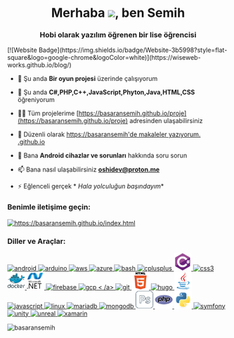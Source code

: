 <h1 align="center">Merhaba <img src="https://media.giphy.com/media/hvRJCLFzcasrR4ia7z/giphy.gif" width="25px">, ben Semih</h1>
<h3 align="center">Hobi olarak yazılım öğrenen bir lise öğrencisi</h3>
[![Website Badge](https://img.shields.io/badge/Website-3b5998?style=flat-square&logo=google-chrome&logoColor=white)](https://wiseweb-works.github.io/blog/)


- 🔭 Şu anda **Bir oyun projesi** üzerinde çalışıyorum

- 🌱 Şu anda **C#,PHP,C++,JavaScript,Phyton,Java,HTML,CSS** öğreniyorum

- 👨‍💻 Tüm projelerime [https://basaransemih.github.io/proje](https://basaransemih.github.io/proje) adresinden ulaşabilirsiniz

- 📝 Düzenli olarak [https://basaransemih'de makaleler yazıyorum. .github.io](https://basaransemih.github.io)

- 💬 Bana **Android cihazlar ve sorunları** hakkında soru sorun

- 📫 Bana nasıl ulaşabilirsiniz **oshidev@proton.me**

- ⚡ Eğlenceli gerçek * *Hala yolculuğun başındayım**

<h3 align="left">Benimle iletişime geçin:</h3>
<p align="left">
<a href="/https://basaransemih.github .io/index.html" target = "boş"><img align = "center" src = "https://raw.githubusercontent.com/rahuldkjain/github-profile-readme-generator/master/src/images/icons /Social/rss.svg" alt = "https://basaransemih.github.io/index.html" height = "30" genişlik = "40" /></a>
</p>

<h3 align = "left ">Diller ve Araçlar:</h3>
<p align = "left"> <a href = "https://developer.android.com" target = "_blank" rel = "noreferrer"> <img src = "https://raw.githubusercontent.com/devicons /devicon/master/icons/android/android-original-wordmark.svg" alt = "android" width = "40" height = "40"/> </a> <a href = "https://www.arduino .cc/" target = "_blank" rel = "noreferrer"> <img src = "https://cdn.worldvectorlogo.com/logos/arduino-1.svg" alt = "arduino" width = "40" yükseklik = "40"/> </a> <a href = "https://aws.amazon.com" target = "_blank" rel = "noreferrer"> <img src = "https://raw.githubusercontent.com/" devicons/devicon/master/icons/amazonwebservices/amazonwebservices-original-wordmark.svg" alt = "aws" width = "40" height = "40"/> </a> <a href = "https://azure. microsoft.com/en-in/" target = "_blank" rel = "noreferrer"> <img src = "https://www.vectorlogo.zone/logos/microsoft_azure/microsoft_azure-icon.svg" alt = "azure" genişlik = "40" yükseklik = "40"/> </a> <a href = "https://www.gnu.org/software/bash/" target = "_blank" rel = "noreferrer"> <img src ="https://www.vectorlogo.zone/logos/gnu_bash/gnu_bash-icon.svg" alt = "bash" width = "40" height = "40"/> </a> <a href = "https: //www.w3schools.com/cpp/" target = "_blank" rel = "noreferrer"> <img src = "https://raw.githubusercontent.com/devicons/devicon/master/icons/cplusplus/cplusplus-original .svg" alt = "cplusplus" width = "40" height = "40"/> </a> <a href = "https://www.w3schools.com/cs/" target = "_blank" rel = " noreferrer"> <img src = "https://raw.githubusercontent.com/devicons/devicon/master/icons/csharp/csharp-original.svg" alt = "csharp" width = "40" height = "40"/ > </a> <a href = "https://www.w3schools.com/css/" target = "_blank" rel = "noreferrer"> <img src = "https://raw.githubusercontent.com/devicons /devicon/master/icons/css3/css3-original-wordmark.svg" alt = "css3" width = "40" height = "40"/> </a> <a href = "https://www.docker .com/" target = "_blank" rel = "noreferrer"> <img src = "https://raw.githubusercontent.com/devicons/devicon/master/icons/docker/docker-original-wordmark.svg" alt = "docker" width = "40" height = "40"/> </a> <a href = "https://dotnet.microsoft.com/" target = "_blank" rel = "noreferrer"> <img src = "https://raw.githubusercontent.com/devicons/devicon/master/icons/dot-net/dot-net-original-wordmark.svg" alt = "dotnet" width = "40" yükseklik = " 40"/> </a> <a href = "https://firebase.google.com/" target = "_blank" rel = "noreferrer"> <img src = "https://www.vectorlogo.zone/ logos/firebase/firebase-icon.svg" alt = "firebase" width = "40" height = "40"/> </a> <a href = "https://cloud.google.com" target = "_blank " rel = "noreferrer"> <img src = "https://www.vectorlogo.zone/logos/google_cloud/google_cloud-icon.svg" alt = "gcp" width = "40" height = "40"/> < /a> <a href = "https://git-scm.com/" target = "_blank" rel = "noreferrer"> <img src = "https://www.vectorlogo.zone/logos/git-scm /git-scm-icon.svg" alt = "git" width = "40" height = "40"/> </a> <a href = "https://www.w3.org/html/" target= "_blank" rel = "noreferrer"> <img src = "https://raw.githubusercontent.com/devicons/devicon/master/icons/html5/html5-original-wordmark.svg" alt = "html5" width = " 40" yükseklik = "40"/> </a> <a href = "https://gohugo.io/" target = "_blank" rel = "noreferrer"> <img src = "https://api.iconify .design/logos-hugo.svg" alt = "hugo" width = "40" height = "40"/> </a> <a href = "https://www.java.com" target = "_blank" rel = "noreferrer"> <img src = "https://raw.githubusercontent.com/devicons/devicon/master/icons/java/java-original.svg" alt = "java" width = "40" height = " 40"/> </a> <a href = "https://developer.mozilla.org/en-US/docs/Web/JavaScript" target = "_blank" rel = "noreferrer"> <img src = "https ://raw.githubusercontent.com/devicons/devicon/master/icons/javascript/javascript-original.svg" alt = "javascript" width = "40" height = "40"/> </a> <a href= "https://www.linux.org/" target = "_blank" rel = "noreferrer"> <img src = "https://raw.githubusercontent.com/devicons/devicon/master/icons/linux/linux- orijinal.svg" alt = "linux" width = "40" height = "40"/> </a> <a href = "https://mariadb.org/" target = "_blank" rel = "noreferrer"> <img src = "https://www.vectorlogo.zone/logos/mariadb/mariadb-icon.svg" alt = "mariadb" width = "40" height = "40"/> </a> <a href = "https ://www.mongodb.com/" target = "_blank" rel = "noreferrer"> <img src = "https://raw.githubusercontent.com/devicons/devicon/master/icons/mongodb/mongodb-original- wordmark.svg" alt = "mongodb" width = "40" height = "40"/> </a> <a href = "https://www.photoshop.com/en" target = "_blank" rel = " noreferrer"> <img src = "https://raw.githubusercontent.com/devicons/devicon/master/icons/photoshop/photoshop-line.svg" alt = "photoshop" width = "40" height = "40"/ > </a> <a href = "https://www.php.net" target = "_blank" rel = "noreferrer"> <img src = "https://raw.githubusercontent.com/devicons/devicon/ master/icons/php/php-original.svg" alt = "php" width = "40" height = "40"/> </a> <a href = "https://www.python.org" target= "_blank" rel = "noreferrer"> <img src = "https://raw.githubusercontent.com/devicons/devicon/master/icons/python/python-original.svg" alt = "python" width = "40" height = "40"/> </a> <a href = "https://symfony.com" target = "_blank" rel = "noreferrer"> <img src = "https://symfony.com/logos/ symfony_black_03.svg" alt = "symfony" width = "40" height = "40"/> </a> <a href = "https://unity.com/" target = "_blank" rel = "noreferrer"> <img src = "https://www.vectorlogo.zone/logos/unity3d/unity3d-icon.svg" alt = "unity" width = "40" height = "40"/> </a> <a href= "https://unrealengine.com/" target = "_blank" rel = "noreferrer"> <img src = "https://raw.githubusercontent.com/kenangundogan/fontisto/036b7eca71aab1bef8e6a0518f7329f13ed62f6b/icons/svg/brand/unreal- motor.svg" alt = "unreal" width = "40" height = "40"/> </a> <a href = "https://dotnet.microsoft.com/apps/xamarin" target = "_blank" rel ="noreferrer"> <img src="https://raw.githubusercontent.com/detain/svg-logos/780f25886640cef088af994181646db2f6b1a3f8/svg/xamarin.svg" alt = "xamarin" genişlik = "40" yükseklik = "40"/> </a> </p>

<p> <img align = "center" src = "https://github-readme-stats.vercel.app/api?username=basaransemih&show_icons=true&locale=en" alt = "basaransemih" /></p>
